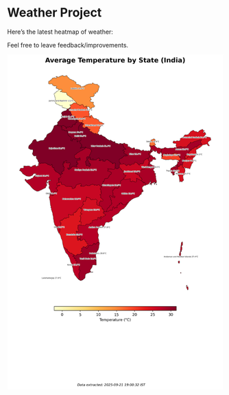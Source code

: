 # Weather Project

Here’s the latest heatmap of weather:

Feel free to leave feedback/improvements.

![India Heatmap](docs/assets/india_heatmap.png?v=CFFDFA)
